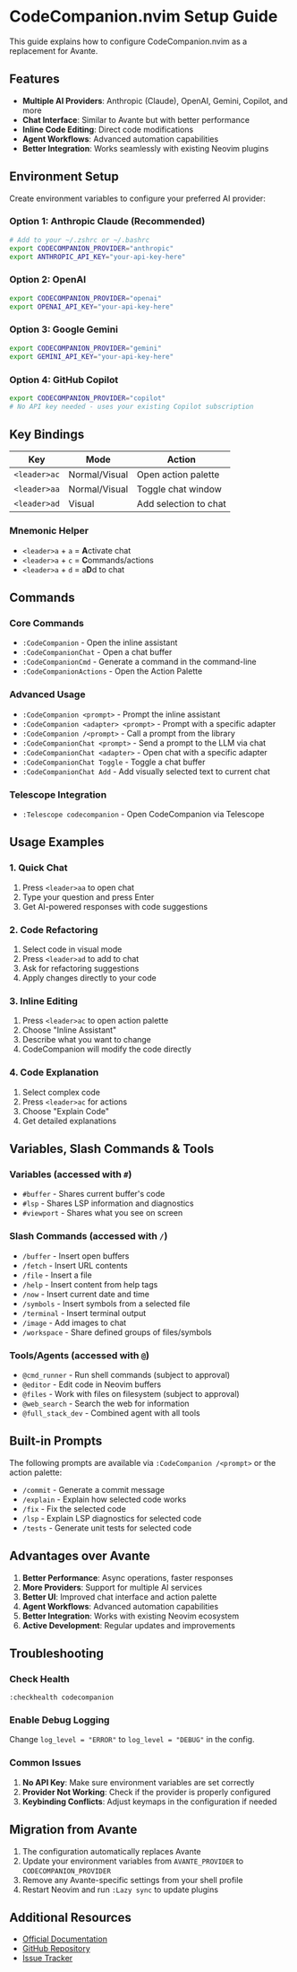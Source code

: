 # CodeCompanion.nvim Setup Guide

This guide explains how to configure CodeCompanion.nvim as a replacement for Avante.

## Features

- **Multiple AI Providers**: Anthropic (Claude), OpenAI, Gemini, Copilot, and more
- **Chat Interface**: Similar to Avante but with better performance
- **Inline Code Editing**: Direct code modifications
- **Agent Workflows**: Advanced automation capabilities
- **Better Integration**: Works seamlessly with existing Neovim plugins

## Environment Setup

Create environment variables to configure your preferred AI provider:

### Option 1: Anthropic Claude (Recommended)
```bash
# Add to your ~/.zshrc or ~/.bashrc
export CODECOMPANION_PROVIDER="anthropic"
export ANTHROPIC_API_KEY="your-api-key-here"
```

### Option 2: OpenAI
```bash
export CODECOMPANION_PROVIDER="openai" 
export OPENAI_API_KEY="your-api-key-here"
```

### Option 3: Google Gemini
```bash
export CODECOMPANION_PROVIDER="gemini"
export GEMINI_API_KEY="your-api-key-here"
```

### Option 4: GitHub Copilot
```bash
export CODECOMPANION_PROVIDER="copilot"
# No API key needed - uses your existing Copilot subscription
```

## Key Bindings

| Key | Mode | Action |
|-----|------|--------|
| `<leader>ac` | Normal/Visual | Open action palette |
| `<leader>aa` | Normal/Visual | Toggle chat window |
| `<leader>ad` | Visual | Add selection to chat |

### Mnemonic Helper
- `<leader>a` + `a` = **A**ctivate chat
- `<leader>a` + `c` = **C**ommands/actions  
- `<leader>a` + `d` = a**D**d to chat

## Commands

### Core Commands
- `:CodeCompanion` - Open the inline assistant
- `:CodeCompanionChat` - Open a chat buffer
- `:CodeCompanionCmd` - Generate a command in the command-line
- `:CodeCompanionActions` - Open the Action Palette

### Advanced Usage
- `:CodeCompanion <prompt>` - Prompt the inline assistant
- `:CodeCompanion <adapter> <prompt>` - Prompt with a specific adapter
- `:CodeCompanion /<prompt>` - Call a prompt from the library
- `:CodeCompanionChat <prompt>` - Send a prompt to the LLM via chat
- `:CodeCompanionChat <adapter>` - Open chat with a specific adapter
- `:CodeCompanionChat Toggle` - Toggle a chat buffer
- `:CodeCompanionChat Add` - Add visually selected text to current chat

### Telescope Integration
- `:Telescope codecompanion` - Open CodeCompanion via Telescope

## Usage Examples

### 1. Quick Chat
1. Press `<leader>aa` to open chat
2. Type your question and press Enter
3. Get AI-powered responses with code suggestions

### 2. Code Refactoring
1. Select code in visual mode
2. Press `<leader>ad` to add to chat
3. Ask for refactoring suggestions
4. Apply changes directly to your code

### 3. Inline Editing
1. Press `<leader>ac` to open action palette
2. Choose "Inline Assistant"
3. Describe what you want to change
4. CodeCompanion will modify the code directly

### 4. Code Explanation
1. Select complex code
2. Press `<leader>ac` for actions
3. Choose "Explain Code"
4. Get detailed explanations

## Variables, Slash Commands & Tools

### Variables (accessed with `#`)
- `#buffer` - Shares current buffer's code
- `#lsp` - Shares LSP information and diagnostics
- `#viewport` - Shares what you see on screen

### Slash Commands (accessed with `/`)
- `/buffer` - Insert open buffers
- `/fetch` - Insert URL contents
- `/file` - Insert a file
- `/help` - Insert content from help tags
- `/now` - Insert current date and time
- `/symbols` - Insert symbols from a selected file
- `/terminal` - Insert terminal output
- `/image` - Add images to chat
- `/workspace` - Share defined groups of files/symbols

### Tools/Agents (accessed with `@`)
- `@cmd_runner` - Run shell commands (subject to approval)
- `@editor` - Edit code in Neovim buffers
- `@files` - Work with files on filesystem (subject to approval)
- `@web_search` - Search the web for information
- `@full_stack_dev` - Combined agent with all tools

## Built-in Prompts

The following prompts are available via `:CodeCompanion /<prompt>` or the action palette:

- `/commit` - Generate a commit message
- `/explain` - Explain how selected code works
- `/fix` - Fix the selected code
- `/lsp` - Explain LSP diagnostics for selected code
- `/tests` - Generate unit tests for selected code

## Advantages over Avante

1. **Better Performance**: Async operations, faster responses
2. **More Providers**: Support for multiple AI services
3. **Better UI**: Improved chat interface and action palette
4. **Agent Workflows**: Advanced automation capabilities
5. **Better Integration**: Works with existing Neovim ecosystem
6. **Active Development**: Regular updates and improvements

## Troubleshooting

### Check Health
```vim
:checkhealth codecompanion
```

### Enable Debug Logging
Change `log_level = "ERROR"` to `log_level = "DEBUG"` in the config.

### Common Issues

1. **No API Key**: Make sure environment variables are set correctly
2. **Provider Not Working**: Check if the provider is properly configured
3. **Keybinding Conflicts**: Adjust keymaps in the configuration if needed

## Migration from Avante

1. The configuration automatically replaces Avante
2. Update your environment variables from `AVANTE_PROVIDER` to `CODECOMPANION_PROVIDER`
3. Remove any Avante-specific settings from your shell profile
4. Restart Neovim and run `:Lazy sync` to update plugins

## Additional Resources

- [Official Documentation](https://codecompanion.olimorris.dev)
- [GitHub Repository](https://github.com/olimorris/codecompanion.nvim)
- [Issue Tracker](https://github.com/olimorris/codecompanion.nvim/issues) 